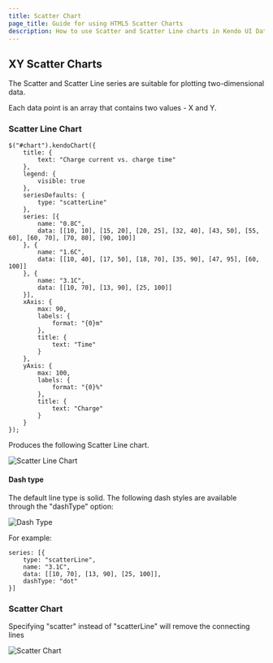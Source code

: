 ```yaml
---
title: Scatter Chart
page_title: Guide for using HTML5 Scatter Charts 
description: How to use Scatter and Scatter Line charts in Kendo UI DataViz.
---
```


## XY Scatter Charts

The Scatter and Scatter Line series are suitable for plotting two-dimensional data.

Each data point is an array that contains two values - X and Y.

### Scatter Line Chart

    $("#chart").kendoChart({
        title: {
            text: "Charge current vs. charge time"
        },
        legend: {
            visible: true
        },
        seriesDefaults: {
            type: "scatterLine"
        },
        series: [{
            name: "0.8C",
            data: [[10, 10], [15, 20], [20, 25], [32, 40], [43, 50], [55, 60], [60, 70], [70, 80], [90, 100]]
        }, {
            name: "1.6C",
            data: [[10, 40], [17, 50], [18, 70], [35, 90], [47, 95], [60, 100]]
        }, {
            name: "3.1C",
            data: [[10, 70], [13, 90], [25, 100]]
        }],
        xAxis: {
            max: 90,
            labels: {
                format: "{0}m"
            },
            title: {
                text: "Time"
            }
        },
        yAxis: {
            max: 100,
            labels: {
                format: "{0}%"
            },
            title: {
                text: "Charge"
            }
        }
    });


Produces the following Scatter Line chart.

 ![Scatter Line Chart](/dataviz/chart/chart-types/chart-scatter-line.png)

#### Dash type

The default line type is solid. The following dash styles are available through the "dashType" option:

![Dash Type](/dataviz/chart/chart-types/chart-dash-types.png)

For example:

    series: [{
        type: "scatterLine",
        name: "3.1C",
        data: [[10, 70], [13, 90], [25, 100]],
        dashType: "dot"
    }]


### Scatter Chart

Specifying "scatter" instead of "scatterLine" will remove the connecting lines

![Scatter Chart](/dataviz/chart/chart-types/chart-scatter.png)
